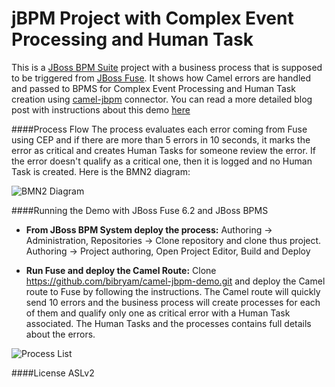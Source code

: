 jBPM Project with Complex Event Processing and Human Task
=====================================
This is a [JBoss BPM Suite](http://www.jboss.org/products/bpmsuite/overview/) project with a business process that is supposed to be triggered from [JBoss Fuse](http://www.jboss.org/products/fuse/overview/). It shows how Camel errors are handled and passed to BPMS for Complex Event Processing and Human Task creation using [camel-jbpm](http://camel.apache.org/jbpm.html) connector.
You can read a more detailed blog post with instructions about this demo [here](http://www.ofbizian.com/)


####Process Flow
The process evaluates each error coming from Fuse using CEP and if there are more than 5 errors in 10 seconds, it marks the error as critical and creates Human Tasks for someone review the error. If the error doesn't qualify as a critical one, then it is logged and no Human Task is created. Here is the BMN2 diagram:

![BMN2 Diagram](http://2.bp.blogspot.com/-e6gZAjJmUmE/Vc-SFPMRneI/AAAAAAAACko/WTKqyQZvG9E/s1600/project1.camel.demo%25281%2529.png)


####Running the Demo with JBoss Fuse 6.2 and JBoss BPMS

- **From JBoss BPM System deploy the process:**
Authoring -> Administration, Repositories -> Clone repository and clone thus project.
Authoring -> Project authoring, Open Project Editor, Build and Deploy

- **Run Fuse and deploy the Camel Route:**
Clone https://github.com/bibryam/camel-jbpm-demo.git and deploy the Camel route to Fuse by following the instructions.
The Camel route will quickly send 10 errors and the business process will create processes for each of them and qualify only one as critical error with a Human Task associated. The Human Tasks and the processes contains full details about the errors.


![Process List](https://2.bp.blogspot.com/-n6WS0YrsJfA/ViAHUGD1FlI/AAAAAAAAC_M/Ts4J9Z_IRJ4/s1600/BusinessProcess.png)


 
####License
ASLv2


